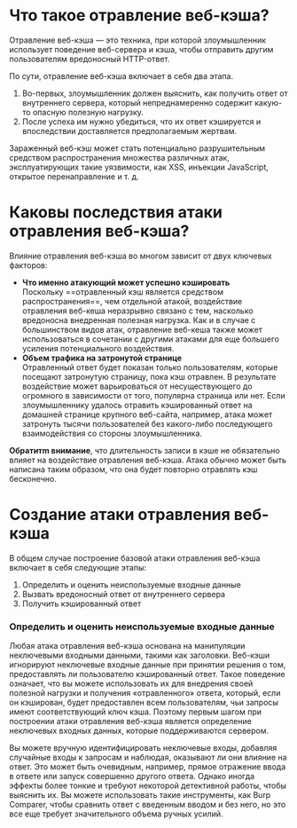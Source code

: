 # Что такое отравление веб-кэша?

Отравление веб-кэша — это техника, при которой злоумышленник использует поведение веб-сервера и кэша, чтобы отправить другим пользователям вредоносный HTTP-ответ.

По сути, отравление веб-кэша включает в себя два этапа. 
1. Во-первых, злоумышленник должен выяснить, как получить ответ от внутреннего сервера, который непреднамеренно содержит какую-то опасную полезную нагрузку. 
2. После успеха им нужно убедиться, что их ответ кэшируется и впоследствии доставляется предполагаемым жертвам.

Зараженный веб-кэш может стать потенциально разрушительным средством распространения множества различных атак, эксплуатирующих такие уязвимости, как XSS, инъекции JavaScript, открытое перенаправление и т. д.


# Каковы последствия атаки отравления веб-кэша?

Влияние отравления веб-кэша во многом зависит от двух ключевых факторов:

- **Что именно атакующий может успешно кэшировать**  
    Поскольку ==отравленный кэш является средством распространения==, чем отдельной атакой, воздействие отравления веб-кеша неразрывно связано с тем, насколько вредоносна внедренная полезная нагрузка. Как и в случае с большинством видов атак, отравление веб-кеша также может использоваться в сочетании с другими атаками для еще большего усиления потенциального воздействия.
- **Объем трафика на затронутой странице**  
	Отравленный ответ будет показан только пользователям, которые посещают затронутую страницу, пока кэш отравлен. В результате воздействие может варьироваться от несуществующего до огромного в зависимости от того, популярна страница или нет. Если злоумышленнику удалось отравить кэшированный ответ на домашней странице крупного веб-сайта, например, атака может затронуть тысячи пользователей без какого-либо последующего взаимодействия со стороны злоумышленника.

**Обратитm внимание**, что длительность записи в кэше не обязательно влияет на воздействие отравления веб-кэша. Атака обычно может быть написана таким образом, что она будет повторно отравлять кэш бесконечно.

# Создание атаки отравления веб-кэша

В общем случае построение базовой атаки отравления веб-кэша включает в себя следующие этапы:

1. Определить и оценить неиспользуемые входные данные
2. Вызвать вредоносный ответ от внутреннего сервера
3. Получить кэшированный ответ

### Определить и оценить неиспользуемые входные данные
Любая атака отравления веб-кэша основана на манипуляции неключевыми входными данными, такими как заголовки. Веб-кэши игнорируют неключевые входные данные при принятии решения о том, предоставлять ли пользователю кэшированный ответ. Такое поведение означает, что вы можете использовать их для внедрения своей полезной нагрузки и получения «отравленного» ответа, который, если он кэширован, будет предоставлен всем пользователям, чьи запросы имеют соответствующий ключ кэша. Поэтому первым шагом при построении атаки отравления веб-кэша является определение неключевых входных данных, которые поддерживаются сервером.

Вы можете вручную идентифицировать неключевые входы, добавляя случайные входы к запросам и наблюдая, оказывают ли они влияние на ответ. Это может быть очевидным, например, прямое отражение ввода в ответе или запуск совершенно другого ответа. Однако иногда эффекты более тонкие и требуют некоторой детективной работы, чтобы выяснить их. Вы можете использовать такие инструменты, как Burp Comparer, чтобы сравнить ответ с введенным вводом и без него, но это все еще требует значительного объема ручных усилий.